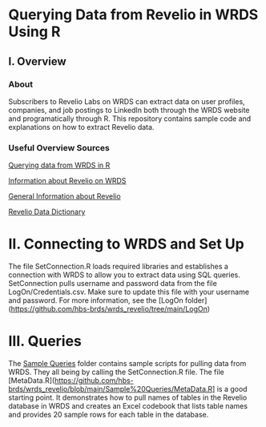 # Querying Data from Revelio in WRDS Using R

## I. Overview
### About
Subscribers to Revelio Labs on WRDS can extract data on user profiles, companies, and job postings to LinkedIn both through the WRDS website and programatically through R.
This repository contains sample code and explanations on how to extract Revelio data. 

### Useful Overview Sources
[Querying data from WRDS in R](https://wrds-www.wharton.upenn.edu/pages/support/programming-wrds/programming-r/advanced-topics-in-r/querying-wrds-data-r/)

[Information about Revelio on WRDS](https://wrds-www.wharton.upenn.edu/pages/about/data-vendors/revelio-labs/)

[General Information about Revelio](https://www.data-dictionary.reveliolabs.com/data.html)

[Revelio Data Dictionary](https://www.data-dictionary.reveliolabs.com/)


# II. Connecting to WRDS and Set Up 
The file SetConnection.R loads required libraries and establishes a connection with WRDS to allow you to extract data using SQL queries. 
SetConnection pulls username and password data from the file LogOn/Credentials.csv.  Make sure to update this file with your username and password.
For more information, see the [LogOn folder] (https://github.com/hbs-brds/wrds_revelio/tree/main/LogOn)


# III. Queries 
The [Sample Queries](https://github.com/hbs-brds/wrds_revelio/tree/main/Sample%20Queries) folder contains sample scripts for pulling data from WRDS. They all being by calling the SetConnection.R file. 
The file [MetaData.R](https://github.com/hbs-brds/wrds_revelio/blob/main/Sample%20Queries/MetaData.R] is a good starting point. It demonstrates how to pull names of tables in the Revelio database in WRDS and creates an Excel codebook that lists table names and provides 20 sample rows for each table in the database. 



